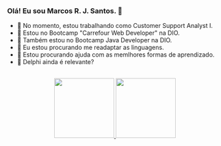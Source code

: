 ### Olá! Eu sou Marcos R. J. Santos. 👋

- 🔭 No momento, estou trabalhando como Customer Support Analyst I.
- 🌱 Estou no Bootcamp "Carrefour Web Developer" na DIO.
- 🌱 Também estou no Bootcamp Java Developer na DIO.
- 👯 Eu estou procurando me readaptar as linguagens.
- 🤔 Estou procurando ajuda com as memlhores formas de aprendizado.
- 💬 Delphi ainda é relevante?

##

<div align="center">
  <a href="https://github.com/Marcosrjs">
  <img height="140em" src="https://github-readme-stats.vercel.app/api?username=Marcosrjs&show_icons=true&theme=vision-friendly-dark&include_all_commits=true&count_private=true"/>
  <img height="140em" src="https://github-readme-stats.vercel.app/api/top-langs/?username=Marcosrjs&layout=compact&langs_count=7&theme=vision-friendly-dark"/>
</div>
  
  ##
  
  

